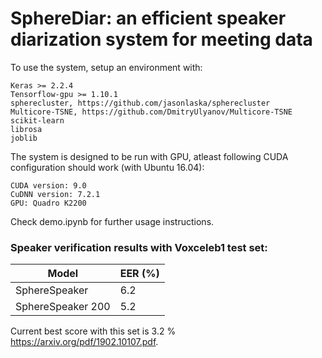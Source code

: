 # SphereDiar: an efficient speaker diarization system for meeting data

To use the system, setup an environment with:

```
Keras >= 2.2.4 
Tensorflow-gpu >= 1.10.1
spherecluster, https://github.com/jasonlaska/spherecluster
Multicore-TSNE, https://github.com/DmitryUlyanov/Multicore-TSNE
scikit-learn
librosa
joblib
```


The system is designed to be run with GPU, atleast following CUDA configuration should work (with Ubuntu 16.04):

```
CUDA version: 9.0
CuDNN version: 7.2.1
GPU: Quadro K2200
```

Check demo.ipynb for further usage instructions.

### Speaker verification results with Voxceleb1 test set:


| Model  | EER (%) |
| ------------- | ------|
| SphereSpeaker  | 6.2  |
| SphereSpeaker 200  | 5.2 |

Current best score with this set is 3.2 % https://arxiv.org/pdf/1902.10107.pdf. 



